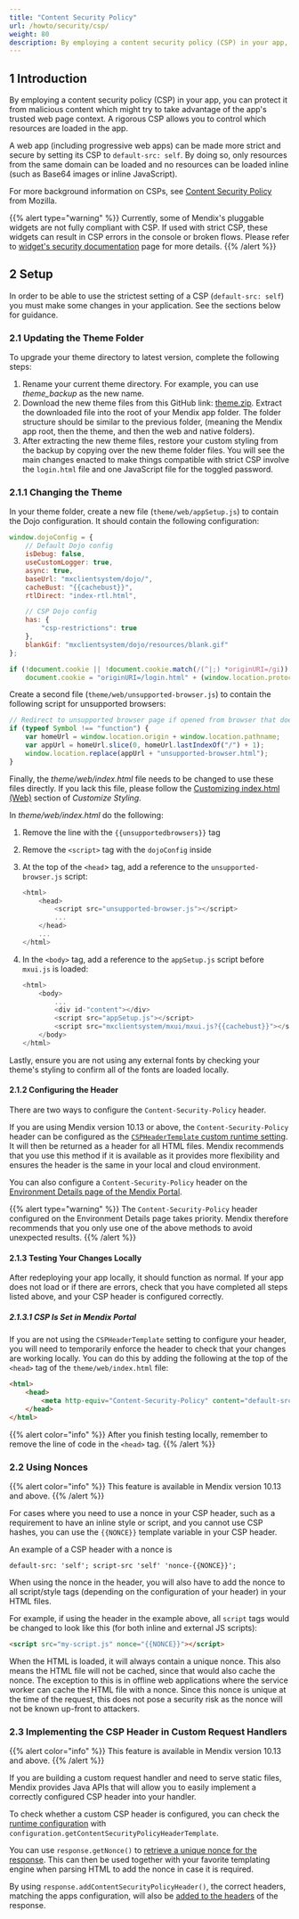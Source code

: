 ```yaml
---
title: "Content Security Policy"
url: /howto/security/csp/
weight: 80
description: By employing a content security policy (CSP) in your app, you can protect it from malicious content which might try to take advantage of the app's trusted web page context.
---
```


## 1 Introduction

By employing a content security policy (CSP) in your app, you can protect it from malicious content which might try to take advantage of the app's trusted web page context. A rigorous CSP allows you to control which resources are loaded in the app.

A web app (including progressive web apps) can be made more strict and secure by setting its CSP to `default-src: self`. By doing so, only resources from the same domain can be loaded and no resources can be loaded inline (such as Base64 images or inline JavaScript).

For more background information on CSPs, see [Content Security Policy](https://developer.mozilla.org/en-US/docs/Web/HTTP/CSP) from Mozilla.

{{% alert type="warning" %}}
Currently, some of Mendix's pluggable widgets are not fully compliant with CSP. If used with strict CSP, these widgets can result in CSP errors in the console or broken flows. Please refer to [widget's security documentation](/appstore/widgets/security/content-security-policy/) page for more details.
{{% /alert %}}

## 2 Setup

In order to be able to use the strictest setting of a CSP (`default-src: self`) you must make some changes in your application. See the sections below for guidance.

### 2.1 Updating the Theme Folder

To upgrade your theme directory to latest version, complete the following steps:

1. Rename your current theme directory. For example, you can use *theme_backup* as the new name.
1. Download the new theme files from this GitHub link: [theme.zip](https://github.com/mendix/atlas/releases/download/atlasui-theme-files-2024-01-25/atlasui-theme-files.zip). Extract the downloaded file into the root of your Mendix app folder. The folder structure should be similar to the previous folder, (meaning the Mendix app root, then the theme, and then the web and native folders).
1. After extracting the new theme files, restore your custom styling from the backup by copying over the new theme folder files. You will see the main changes enacted to make things compatible with strict CSP involve the `login.html` file and one JavaScript file for the toggled password.

### 2.1.1 Changing the Theme

In your theme folder, create a new file (`theme/web/appSetup.js`) to contain the Dojo configuration. It should contain the following configuration:

```js
window.dojoConfig = {
    // Default Dojo config
	isDebug: false,
	useCustomLogger: true,
	async: true,
	baseUrl: "mxclientsystem/dojo/",
	cacheBust: "{{cachebust}}",
	rtlDirect: "index-rtl.html",

    // CSP Dojo config
	has: {
        "csp-restrictions": true
    },
	blankGif: "mxclientsystem/dojo/resources/blank.gif"
};

if (!document.cookie || !document.cookie.match(/(^|;) *originURI=/gi))
	document.cookie = "originURI=/login.html" + (window.location.protocol === "https:" ? ";SameSite=None;Secure" : "");
```

Create a second file (`theme/web/unsupported-browser.js`) to contain the following script for unsupported browsers:

```js
// Redirect to unsupported browser page if opened from browser that doesn't support Symbols
if (typeof Symbol !== "function") {
    var homeUrl = window.location.origin + window.location.pathname;
    var appUrl = homeUrl.slice(0, homeUrl.lastIndexOf("/") + 1);
    window.location.replace(appUrl + "unsupported-browser.html");
}
```

Finally, the *theme/web/index.html* file needs to be changed to use these files directly. If you lack this file, please follow the [Customizing index.html (Web)](/howto/front-end/customize-styling-new/#custom-web) section of *Customize Styling*.

In *theme/web/index.html* do the following:

1. Remove the line with the `{{unsupportedbrowsers}}` tag
1. Remove the `<script>` tag with the `dojoConfig` inside
1. At the top of the `<head`> tag, add a reference to the `unsupported-browser.js` script:

    ```js
    <html>
        <head>
            <script src="unsupported-browser.js"></script>
            ...
        </head>
        ...
    </html>
    ```

1. In the `<body>` tag, add a reference to the `appSetup.js` script before `mxui.js` is loaded:

    ```js
    <html>
        <body>
            ...
            <div id-"content"></div>
            <script src="appSetup.js"></script>
            <script src="mxclientsystem/mxui/mxui.js?{{cachebust}}"></script>
        </body>
    </html>
    ```

Lastly, ensure you are not using any external fonts by checking your theme's styling to confirm all of the fonts are loaded locally.

#### 2.1.2 Configuring the Header

There are two ways to configure the `Content-Security-Policy` header.

If you are using Mendix version 10.13 or above, the `Content-Security-Policy` header can be configured as the [`CSPHeaderTemplate` custom runtime setting](/refguide/custom-settings/#CSPHeaderTemplate). It will then be returned as a header for all HTML files. Mendix recommends that you use this method if it is available as it provides more flexibility and ensures the header is the same in your local and cloud environment.

You can also configure a `Content-Security-Policy` header on the [Environment Details page of the Mendix Portal](/developerportal/deploy/environments-details/#csp).

{{% alert type="warning" %}}
The `Content-Security-Policy` header configured on the Environment Details page takes priority. Mendix therefore recommends that you only use one of the above methods to avoid unexpected results.
{{% /alert %}}

#### 2.1.3 Testing Your Changes Locally

After redeploying your app locally, it should function as normal. If your app does not load or if there are errors, check that you have completed all steps listed above, and your CSP header is configured correctly.

##### 2.1.3.1 CSP Is Set in Mendix Portal

If you are not using the `CSPHeaderTemplate` setting to configure your header, you will need to temporarily enforce the header to check that your changes are working locally. You can do this by adding the following at the top of the `<head>` tag of the `theme/web/index.html` file:

```html {linenos=false}
<html>
    <head>
        <meta http-equiv="Content-Security-Policy" content="default-src 'self';">
    </head>
</html>
```

{{% alert color="info" %}}
After you finish testing locally, remember to remove the line of code in the `<head>` tag.
{{% /alert %}}


### 2.2 Using Nonces

{{% alert color="info" %}}
This feature is available in Mendix version 10.13 and above.
{{% /alert %}}

For cases where you need to use a nonce in your CSP header, such as a requirement to have an inline style or script, and you cannot use CSP hashes, you can use the `{{NONCE}}` template variable in your CSP header.

An example of a CSP header with a nonce is 

```http {linenos=false}
default-src: 'self'; script-src 'self' 'nonce-{{NONCE}}';
```

When using the nonce in the header, you will also have to add the nonce to all script/style tags (depending on the configuration of your header) in your HTML files.

For example, if using the header in the example above, all `script` tags would be changed to look like this (for both inline and external JS scripts):

```html {linenos=false}
<script src="my-script.js" nonce="{{NONCE}}"></script>
```

When the HTML is loaded, it will always contain a unique nonce. This also means the HTML file will not be cached, since that would also cache the nonce. The exception to this is in offline web applications where the service worker can cache the HTML file with a nonce. Since this nonce is unique at the time of the request, this does not pose a security risk as the nonce will not be known up-front to attackers.

### 2.3 Implementing the CSP Header in Custom Request Handlers

{{% alert color="info" %}}
This feature is available in Mendix version 10.13 and above.
{{% /alert %}}

If you are building a custom request handler and need to serve static files, Mendix provides Java APIs that will allow you to easily implement a correctly configured CSP header into your handler.

To check whether a custom CSP header is configured, you can check the [runtime configuration](https://apidocs.rnd.mendix.com/10/runtime/com/mendix/core/conf/Configuration.html#getContentSecurityPolicyHeaderTemplate()) with `configuration.getContentSecurityPolicyHeaderTemplate`.

You can use `response.getNonce()` to [retrieve a unique nonce for the response](https://apidocs.rnd.mendix.com/10/runtime/com/mendix/m2ee/api/IMxRuntimeResponse.html#getNonce()). This can then be used together with your favorite templating engine when parsing HTML to add the nonce in case it is required.

By using `response.addContentSecurityPolicyHeader()`, the correct headers, matching the apps configuration, will also be [added to the headers](https://apidocs.rnd.mendix.com/10/runtime/com/mendix/m2ee/api/IMxRuntimeResponse.html#addContentSecurityPolicyHeader()) of the response.